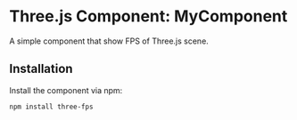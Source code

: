 # Three.js Component: MyComponent

A simple component that show FPS of Three.js scene.

## Installation

Install the component via npm:

```bash
npm install three-fps